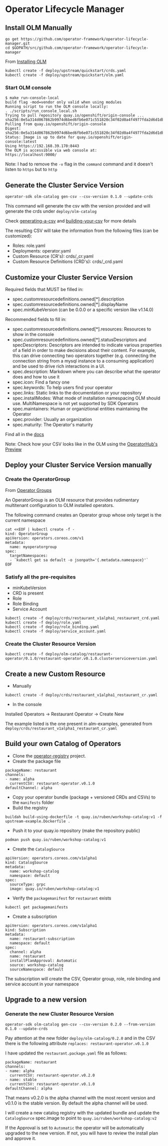 # Operator Lifecycle Manager

## Install OLM Manually

```{bash}
go get https://github.com/operator-framework/operator-lifecycle-manager.git
cd $GOPATH/src/github.com/operator-framework/operator-lifecycle-manager
```

From [Installing OLM](https://github.com/operator-framework/operator-lifecycle-manager/blob/master/Documentation/install/install.md)

```{bash}
kubectl create -f deploy/upstream/quickstart/crds.yaml
kubectl create -f deploy/upstream/quickstart/olm.yaml
```

### Start OLM console

```{bash}
$ make run-console-local
build flag -mod=vendor only valid when using modules
Running script to run the OLM console locally:
. ./scripts/run_console_local.sh
Trying to pull repository quay.io/openshift/origin-console ...
sha256:0e5a314d067862b9974d6bed6fb6e071c551820c34f02d0a4f4977fda2d6d1db: Pulling from quay.io/openshift/origin-console
Digest: sha256:0e5a314d067862b9974d6bed6fb6e071c551820c34f02d0a4f4977fda2d6d1db
Status: Image is up to date for quay.io/openshift/origin-console:latest
Using https://192.168.39.170:8443
The OLM is accessible via web console at:
https://localhost:9000/
```

Note: I had to remove the `-v` flag in the `command` command and it doesn't listen to `https` but to `http`

## Generate the Cluster Service Version

```{bash}
operator-sdk olm-catalog gen-csv --csv-version 0.1.0 --update-crds
```

This command will generate the csv with the version provided and will generate the crds under `deploy/olm-catalog`

Check [generating-a-csv](https://github.com/operator-framework/operator-sdk/blob/master/doc/user/olm-catalog/generating-a-csv.md) and [building-your-csv](https://github.com/operator-framework/operator-lifecycle-manager/blob/master/Documentation/design/building-your-csv.md) for more details

The resulting CSV will take the information from the following files (can be customized):

* Roles: role.yaml
* Deployments: operator.yaml
* Custom Resource (CR's): crds/<group>_<version>_<kind>_cr.yaml
* Custom Resource Definitions (CRD's): crds/<group>_<version>_<kind>_crd.yaml

## Customize your Cluster Service Version

Required fields that MUST be filled in:

* spec.customresourcedefinitions.owned[*].description
* spec.customresourcedefinitions.owned[*].displayName
* spec.minKubeVersion (can be 0.0.0 or a specific version like v1.14.0)

Recommended fields to fill in:

* spec.customresourcedefinitions.owned[*].resources: Resources to show in the console
* spec.customresourcedefinitions.owned[*].statusDescriptors and specDescriptors: Descriptors are intended to indicate various properties of a field in order to make decisions about their content. For example, this can drive connecting two operators together (e.g. connecting the connection string from a mysql instance to a consuming application) and be used to drive rich interactions in a UI.
* spec.description: Markdown where you can describe what the operator does and how to use it
* spec.icon: Find a fancy one
* spec.keywords: To help users find your operator
* spec.links: Static links to the documentation or your repository
* spec.installModes: What mode of installation namespacing OLM should use. MultiNamespace is not yet supported by SDK Operators
* spec.maintainers: Human or organiztional entities maintaining the Operator
* spec.provider: Usually an organization
* spec.maturity: The Operator's maturity

Find all in the [docs](https://github.com/operator-framework/operator-sdk/blob/master/doc/user/olm-catalog/generating-a-csv.md#csv-fields)

Note: Check how your CSV looks like in the OLM using the [OperatorHub's Preview](https://operatorhub.io/preview)

## Deploy your Cluster Service Version manually

### Create the OperatorGroup

From [Operator Groups](https://github.com/operator-framework/operator-lifecycle-manager/blob/master/Documentation/design/operatorgroups.md)

An OperatorGroup is an OLM resource that provides rudimentary multitenant configuration to OLM installed operators.

The following command creates an Operator group whose only target is the current namespace

```{bash}
cat <<EOF | kubectl create -f -
kind: OperatorGroup
apiVersion: operators.coreos.com/v1
metadata:
  name: myoperatorgroup
spec:
  targetNamespaces:
  - `kubectl get sa default -o jsonpath='{.metadata.namespace}'`
EOF
```

### Satisfy all the pre-requisites

* minKubeVersion
* CRD is present
* Role
* Role Binding
* Service Account

```{bash}
kubectl create -f deploy/crds/restaurant_v1alpha1_restaurant_crd.yaml
kubectl create -f deploy/role.yaml
kubectl create -f deploy/role_binding.yaml
kubectl create -f deploy/service_account.yaml
```

### Create the Cluster Resource Version

```{bash}
kubectl create -f deploy/olm-catalog/restaurant-operator/0.1.0/restaurant-operator.v0.1.0.clusterserviceversion.yaml
```

## Create a new Custom Resource

* Manually

```{bash}
kubectl create -f deploy/crds/restaurant_v1alpha1_restaurant_cr.yaml
```

* In the console

Installed Operators -> Restaurant Operator -> Create New

The example listed is the one present in alm-examples, generated from `deploy/crds/restaurant_v1alpha1_restaurant_cr.yaml`

## Build your own Catalog of Operators

* Clone the [operator-registry](https://github.com/operator-framework/operator-registry) project.
* Create the package file

```{yaml}
packageName: restaurant
channels:
- name: alpha
  currentCSV: restaurant-operator.v0.1.0
defaultChannel: alpha
```

* Copy your operator bundle (package + versioned CRDs and CSVs) to the `manifests` folder
* Build the registry

```{bash}
buildah build-using-dockerfile -t quay.io/ruben/workshop-catalog:v1 -f upstream-example.Dockerfile .
```

* Push it to your quay.io repository (make the repository public)

```{bash}
podman push quay.io/ruben/workshop-catalog:v1
```

* Create the `CatalogSource`

```{yaml}
apiVersion: operators.coreos.com/v1alpha1
kind: CatalogSource
metadata:
  name: workshop-catalog
  namespace: default
spec:
  sourceType: grpc
  image: quay.io/ruben/workshop-catalog:v1
```

* Verify the `packagemanifest` for `restaurant` exists

```{bash}
kubectl get packagemanifests
```

* Create a subscription

```{yaml}
apiVersion: operators.coreos.com/v1alpha1
kind: Subscription
metadata:
  name: restaurant-subscription
  namespace: default
spec:
  channel: alpha
  name: restaurant
  installPlanApproval: Automatic
  source: workshop-catalog
  sourceNamespace: default
```

The subscription will create the CSV, Operator group, role, role binding and service account in your namespace

## Upgrade to a new version

### Generate the new Cluster Resource Version

```{bash}
operator-sdk olm-catalog gen-csv --csv-version 0.2.0 --from-version 0.1.0 --update-crds
```

Pay attention at the new folder `deploy/olm-catalog/0.2.0` and in the CSV there is the following attribute `replaces: restaurant-operator.v0.1.0`

I have updated the `restaurant.package.yaml` file as follows:

```{yaml}
packageName: restaurant
channels:
- name: alpha
  currentCSV: restaurant-operator.v0.2.0
- name: stable
  currentCSV: restaurant-operator.v0.1.0
defaultChannel: alpha
```

That means v0.2.0 is the alpha channel with the most recent version and v0.1.0 is the stable version. By default the alpha channel will be used.

I will create a new catalog registry with the updated bundle and update the `CatalogSource` spec.image to point to `quay.io/ruben/workshop-catalog:v2`

If the Approval is set to `Automatic` the operator will be automatically upgraded to the new version. If not, you will have to review the install plan and approve it.
